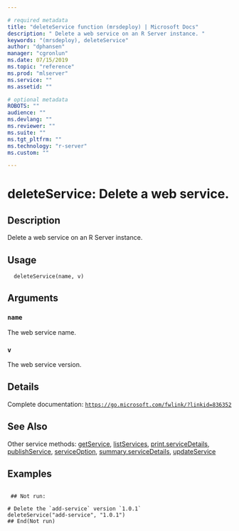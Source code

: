 ```yaml
--- 

# required metadata 
title: "deleteService function (mrsdeploy) | Microsoft Docs" 
description: " Delete a web service on an R Server instance. " 
keywords: "(mrsdeploy), deleteService" 
author: "dphansen" 
manager: "cgronlun" 
ms.date: 07/15/2019
ms.topic: "reference" 
ms.prod: "mlserver"  
ms.service: "" 
ms.assetid: "" 

# optional metadata 
ROBOTS: "" 
audience: "" 
ms.devlang: "" 
ms.reviewer: "" 
ms.suite: "" 
ms.tgt_pltfrm: "" 
ms.technology: "r-server" 
ms.custom: "" 

--- 
```





 # deleteService: Delete a web service.
 ## Description

Delete a web service on an R Server instance.


 ## Usage

```   
  deleteService(name, v)

```

 ## Arguments



 ### `name`
 The web service name. 



 ### `v`
 The web service version. 



 ## Details

Complete documentation: [`https://go.microsoft.com/fwlink/?linkid=836352`](https://go.microsoft.com/fwlink/?linkid=836352)



 ## See Also

Other service methods: [getService](getService.md),
[listServices](listServices.md),
[print.serviceDetails](print.serviceDetails.md),
[publishService](publishService.md),
[serviceOption](serviceOption.md),
[summary.serviceDetails](summary.serviceDetails.md),
[updateService](updateService.md)

 ## Examples

 ```

  ## Not run:

# Delete the `add-service` version `1.0.1`
deleteService("add-service", "1.0.1")
 ## End(Not run) 
```


